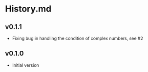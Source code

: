 # History.md

## v0.1.1
- Fixing bug in handling the condition of complex numbers, see #2

## v0.1.0
- Initial version
